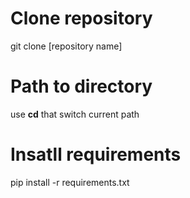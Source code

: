 # Clone repository 
git clone [repository name]

# Path to directory

use **cd** that switch current path

# Insatll requirements 
pip install -r requirements.txt
